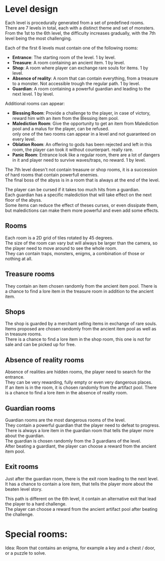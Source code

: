 # Level design  

Each level is procedurally generated from a set of predefined rooms.  
There are 7 levels in total, each with a distinct theme and set of monsters.  
From the 1st to the 6th level, the difficulty increases gradually, with the 7th level being the most challenging.  

Each of the first 6 levels must contain one of the following rooms:  
- **Entrance**: The starting room of the level.  1 by  level.  
- **Treasure**: A room containing an ancient item.  1 by level.  
- **Shop**: A room where player can exchange rare souls for items.  1 by level.  
- **Absence of reality**: A room that can contain everything, from a treasure to a monster. Not accessible trough the regular path.  1 by level.  
- **Guardian**: A room containing a powerful guardian and leading to the next level.  1 by level.  

Additional rooms can appear:  
- **Blessing Room**: Provide a challenge to the player, in case of victory, reward him with an item from the Blessing item pool.  
- **Malediction Room**: Give the opportunity to get an item from Malediction pool and a malus for the player, can be refused.  
only one of the two rooms can appear in a level and not guaranteed on every level.   
- **Oblation Room**: An offering to gods has been rejected and left in this room, the player can took it without counterpart.  really rare.  
- **Panic Room**: Entrance look like a regular room, there are a lot of dangers in it and player need to survive waves/traps, no reward.  1 by level.

The 7th level doesn't not contain treasure or shop rooms, it is a succession of hard rooms that contain powerfull enemies.  
The final boss of the abyss is in a room that is always at the end of the level.  

The player can be cursed if it takes too much hits from a guardian.  
Each guardian has a specific malediction that will take effect on the next floor of the abyss.  
Some items can reduce the effect of theses curses, or even dissipate them, but maledictions can make them more powerful and even add some effects.  

## Rooms

Each room is a 2D grid of tiles rotated by 45 degrees.  
The size of the room can vary but will always be larger than the camera, so the player need to move around to see the whole room.  
They can contain traps, monsters, enigms, a combination of those or nothing at all.  

## Treasure rooms

They contain an item chosen randomly from the ancient item pool.
There is a chance to find a lore item in the treasure room in addition to the ancient item.

## Shops  

The shop is guarded by a merchant selling items in exchange of rare souls.  
Items proposed are chosen randomly from the ancient item pool as well as in treasure rooms.  
There is a chance to find a lore item in the shop room, this one is not for sale and can be picked up for free.  

## Absence of reality rooms  

Absence of realities are hidden rooms, the player need to search for the entrance.  
They can be very rewarding, fully empty or even very dangerous places.  
If an item is in the room, it is chosen randomly from the artifact pool.
There is a chance to find a lore item in the absence of reality room.  

## Guardian rooms

Guardian rooms are the most dangerous rooms of the level.  
They contain a powerful guardian that the player need to defeat to progress.  
There is always a lore item in the guardian room that tells the player more about the guardian.  
The guardian is chosen randomly from the 3 guardians of the level.  
After beating a guardiant, the player can choose a reward from the ancient item pool.

## Exit rooms  

Just after the guardian room, there is the exit room leading to the next level.  
It has a chance to contain a lore item, that tells the player more about the beaten level story.  

This path is different on the 6th level, it contain an alternative exit that lead the player to a hard challenge.  
The player can choose a reward from the ancient artifact pool after beating the challenge.

# Special rooms:
  Idea: Room that contains an enigma, for example a key and a chest / door, or a puzzle to solve.  
